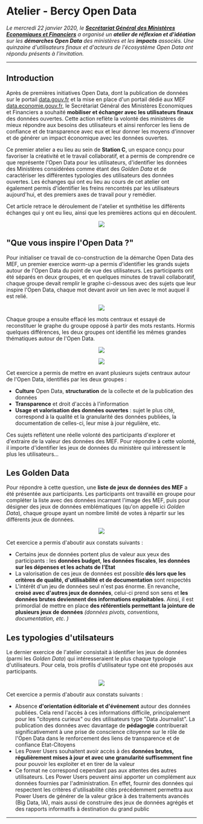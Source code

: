 # Atelier - Bercy Open Data
*Le mercredi 22 janvier 2020, le **[Secrétariat Général des Ministères Economiques et Financiers](https://www.economie.gouv.fr/vous-orienter/organigramme/secretariat-general-des-ministeres-economiques-et-financiers-sg)** a organisé un **atelier de réflexion et d'idéation** sur les **démarches Open Data** des ministères et les **impacts** associés. Une quinzaine d'utilisateurs finaux et d'acteurs de l'écosystème Open Data ont répondu présents à l'invitation.*
***
## Introduction
Après de premières initiatives Open Data, dont la publication de données sur le portail [data.gouv.fr](https://data.gouv.fr) et la mise en place d'un portail dédié aux MEF [data.economie.gouv.fr](https://data.economie.gouv.fr), le Secrétariat Général des Ministères Economiques et Financiers a souhaité **mobiliser et échanger avec les utilisateurs finaux** des données ouvertes. Cette action reflète la volonté des ministères de mieux répondre aux besoins des utilisateurs et ainsi renforcer les liens de confiance et de transparence avec eux et leur donner les moyens d'innover et de générer un impact économique avec les données ouvertes. 

Ce premier atelier a eu lieu au sein de **Station C**, un espace conçu pour favoriser la créativité et le travail collaboratif, et a permis de comprendre ce que représente l'Open Data pour les utilisateurs, d'identifier les données des Ministères considérées comme étant des *Golden Data* et de caractériser les différentes typologies des utilisateurs des données ouvertes. Les échanges qui ont eu lieu au cours de cet atelier ont également permis d'identifier les freins rencontrés par les utilisateurs aujourd'hui, et des premiers axes de travail pour y remédier.

Cet article retrace le déroulement de l'atelier et synthétise les différents échanges qui y ont eu lieu, ainsi que les premières actions qui en découlent.

<p align="center">
  <img src="groupe.jpg"/>
</p>

## "Que vous inspire l'Open Data ?"
Pour initialiser ce travail de co-construction de la démarche Open Data des MEF, un premier exercice *warm-up* a permis d'identifier les grands sujets autour de l'Open Data du point de vue des utilisateurs. 
Les participants ont été séparés en deux groupes, et en quelques minutes de travail collaboratif, chaque groupe devait remplir le graphe ci-dessous avec des sujets que leur inspire l'Open Data, chaque mot devant avoir un lien avec le mot auquel il est relié. 

<p align="center">
  <img src="warm_up_1.PNG"/>
</p>

Chaque groupe a ensuite effacé les mots centraux et essayé de reconstituer le graphe du groupe opposé à partir des mots restants. Hormis quelques différences, les deux groupes ont identifié les mêmes grandes thématiques autour de l'Open Data.

<p align="center">
  <img src="warm_up_2.jpg"/>
</p>

<p align="center">
  <img src="warm_up_3.jpg"/>
</p>

Cet exercice a permis de mettre en avant plusieurs sujets centraux autour de l'Open Data, identifiés par les deux groupes : 
* **Culture** Open Data, **structuration** de la collecte et de la publication des données
* **Transparence** et droit d'accès à l'information
* **Usage et valorisation des données ouvertes** : sujet le plus cité, correspond à la qualité et la granularité des données publiées, la documentation de celles-ci, leur mise à jour régulière, etc.

Ces sujets reflètent une réelle volonté des participants d'explorer et d'extraire de la valeur des données des MEF. Pour répondre à cette volonté, il importe d'identifier les jeux de données du ministère qui intéressent le plus les utilisateurs...


## Les Golden Data
Pour répondre à cette question, une **liste de jeux de données des MEF** a été présentée aux participants. Les participants ont travaillé en groupe pour compléter la liste avec des données incarnant l'image des MEF, puis pour désigner des jeux de données emblématiques (qu'on appelle ici *Golden Data*), chaque groupe ayant un nombre limité de votes à répartir sur les différents jeux de données. 

<p align="center">
  <img src="golden_data_2.jpg"/>
</p>

Cet exercice a permis d'aboutir aux constats suivants :
* Certains jeux de données portent plus de valeur aux yeux des participants : les **données budget**, **les données fiscales**, **les données sur les dépenses et les achats de l'Etat**
* La valorisation de ces jeux de données est possible **dés lors que les critères de qualité, d'utilisabilité et de documentation** sont respectés
* L'intérêt d'un jeu de données seul n'est pas énorme. En revanche, **croisé avec d'autres jeux de données**, celui-ci prend son sens et **les données brutes deviennent des informations exploitables**. Ainsi, il est primordial de mettre en place **des référentiels permettant la jointure de plusieurs jeux de données** *(données pivots, conventions, documentation, etc. )*

## Les typologies d'utilsateurs
Le dernier exercice de l'atelier consistait à identifier les jeux de données (parmi les *Golden Data*) qui intéresseraient le plus chaque typologie d'utilisateurs. Pour cela, trois profils d'utilisateur type ont été proposés aux participants.

<p align="center">
  <img src="users.PNG", style="height=70%;width=70%"/>
</p>

Cet exercice a permis d'aboutir aux constats suivants :
* Absence **d'orientation éditoriale et d'événement** autour des données publiées. Cela rend l'accès à ces informations difficile, principalement pour les "citoyens curieux" ou des utilisateurs type "Data Journalist". La publication des données avec davantage de **pédagogie** contribuerait significativement à une prise de conscience citoyenne sur le rôle de l'Open Data dans le renforcement des liens de transparence et de confiance Etat-Citoyens
* Les Power Users souhaitent avoir accès à des **données brutes, régulièrement mises à jour et avec une granularité suffisemment fine** pour pouvoir les exploiter et en tirer de la valeur
* Ce format ne correspond cependant pas aux attentes des autres utilisateurs. Les Power Users peuvent ainsi apporter un complément aux données fournies par l'administration. En effet, fournir des données qui respectent les critères d'utilisabilité cités précédemment permettra aux Power Users de générer de la valeur grâce à des traitements avancés (Big Data, IA), mais aussi de construire des jeux de données agrégés et des rapports informatifs à destination du grand public

***





